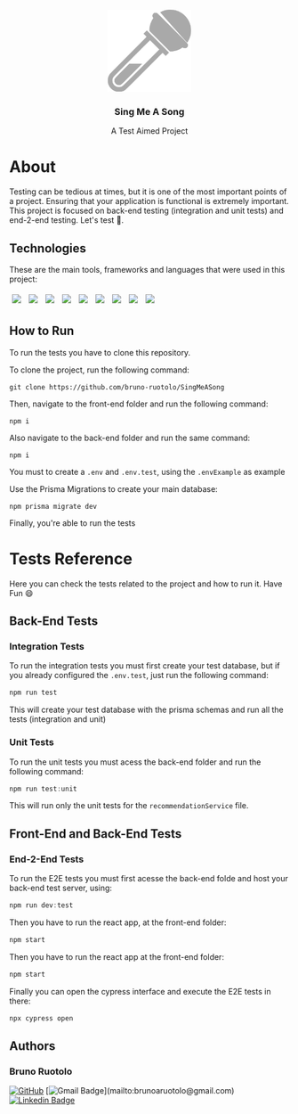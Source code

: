 <br />
<div align="center">
    <img src="./.github/singmeasong.png" alt="Sing Me A Song Logo" width="150">
    <h3 align="center">Sing Me A Song</h3>
    <p> A Test Aimed Project
</div>

# About

Testing can be tedious at times, but it is one of the most important points of a project. Ensuring that your application is functional is extremely important. 
This project is focused on back-end testing (integration and unit tests) and end-2-end testing. Let's test 🧪.


## Technologies
These are the main tools, frameworks and languages that were used in this project:<br>

<div>
  <img style='margin: 5px;' src="https://img.shields.io/badge/JavaScript-323330?style=for-the-badge&logo=javascript&logoColor=F7DF1E"/>
  <img style='margin: 5px;' src="https://img.shields.io/badge/typescript-%233178C6.svg?&style=for-the-badge&logo=typescript&logoColor=white" />
  <img style='margin: 5px;' src="https://img.shields.io/badge/Express.js-000000?style=for-the-badge&logo=express&logoColor=white"/>
  <img style='margin: 5px;' src="https://img.shields.io/badge/Node.js-339933?style=for-the-badge&logo=nodedotjs&logoColor=white"/>
  <img style='margin: 5px;' src="https://img.shields.io/badge/postgresql-%23336791.svg?&style=for-the-badge&logo=postgresql&logoColor=white" />
  <img style='margin: 5px;' src="https://img.shields.io/badge/Heroku-430098?style=for-the-badge&logo=heroku&logoColor=white"/>
  <img style='margin: 5px;' src="https://img.shields.io/badge/Prisma-3982CE?style=for-the-badge&logo=Prisma&logoColor=white"/>
  <img style='margin: 5px;' src="https://img.shields.io/badge/-jest-%23C21325?style=for-the-badge&logo=jest&logoColor=white"/>
  <img style='margin: 5px;' src="https://img.shields.io/badge/-cypress-%23E5E5E5?style=for-the-badge&logo=cypress&logoColor=058a5e"/>
</div>

## How to Run

To run the tests you have to clone this repository.

To clone the project, run the following command:

```git
git clone https://github.com/bruno-ruotolo/SingMeASong
```

Then, navigate to the front-end folder and run the following command:

```git
npm i
```

Also navigate to the back-end folder and run the same command:

```git
npm i
```

You must to create a `.env` and `.env.test`, using the `.envExample` as example

Use the Prisma Migrations to create your main database:

```git
npm prisma migrate dev
```

Finally, you're able to run the tests

# Tests Reference

Here you can check the tests related to the project and how to run it. Have Fun 😄

## Back-End Tests
### Integration Tests

To run the integration tests you must first create your test database, but if you already configured the `.env.test`, just run the following command:

```js
npm run test
```

This will create your test database with the prisma schemas and run all the tests (integration and unit)
### Unit Tests

To run the unit tests you must acess the back-end folder and run the following command: 

```js
npm run test:unit
```

This will run only the unit tests for the `recommendationService` file.

## Front-End and Back-End Tests
### End-2-End Tests

To run the E2E tests you must first acesse the back-end folde and host your back-end test server, using: 

```js
npm run dev:test
```

Then you have to run the react app, at the front-end folder:

```js
npm start
```

Then you have to run the react app at the front-end folder:

```js
npm start
```

Finally you can open the cypress interface and execute the E2E tests in there: 

```js
npx cypress open
```

## Authors
### Bruno Ruotolo

[![GitHub](https://img.shields.io/badge/-BrunoRuotolo-black?style=for-the-badge&logo=github&logoColor=white&link=https://github.com/bruno-ruotolo/)]([https://www.linkedin.com/in/bruno-amaral-ruotolo-295876186/](https://github.com/bruno-ruotolo/))
[![Gmail Badge](https://img.shields.io/badge/-brunoaruotolo@gmail.com-c14438?style=flat-square&logo=Gmail&logoColor=white&link=mailto:)](mailto:brunoaruotolo@gmail.com)
[![Linkedin Badge](https://img.shields.io/badge/-brunoamaralruotolo-blue?style=flat-square&logo=Linkedin&logoColor=white&link=https://www.linkedin.com/in/bruno-amaral-ruotolo-295876186/)](https://www.linkedin.com/in/bruno-amaral-ruotolo-295876186/)
